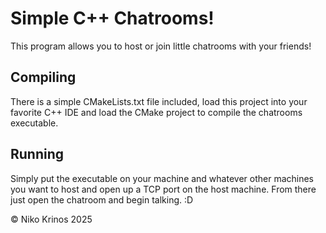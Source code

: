 # Simple C++ Chatrooms!

This program allows you to host or join little chatrooms with your friends!

## Compiling

There is a simple CMakeLists.txt file included, load this project into your favorite C++ IDE and load the CMake project to compile the chatrooms executable.

## Running

Simply put the executable on your machine and whatever other machines you want to host and open up a TCP port on the host machine. From there just open the chatroom and begin talking. :D

&copy; Niko Krinos 2025